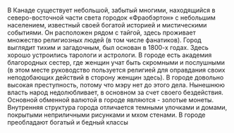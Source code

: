 В Канаде существует небольшой, забытый многими, находящийся в северо-восточной части света городок «Фраобэртон» с небольшим населением, известный своей богатой историей и мистическими событиями. Он расположен рядом с тайгой, здесь проживает множество религиозных людей (в том числе фанатиков). Город выглядит тихим и загадочным, был основан в 1800-х годах. Здесь хорошо устроились тарологи и астрологи. В городе есть академия благородных сестер, где женщин учат быть скромными и послушными (в этом месте руководство пользуется религией для оправдания своих неподобающих действий в сторону женщин здесь). В городе довольно высокая преступность, потому что мэру нет до этого дела. Нынешнюю власть народ недолюбливает, в основном за счет своего бездействия. Основной обменной валютой в городе являются - золотые монеты. Внутренняя структура города отличается темными улочками и домами, покрытыми неприличными рисунками и мхом стенами. В городе преобладают богатый и бедный классы